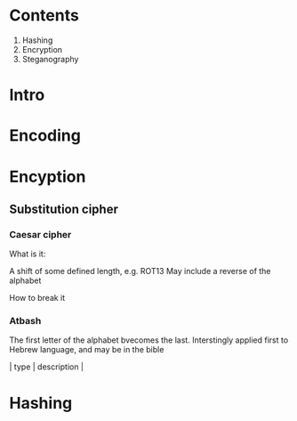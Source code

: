 # Contents

1. Hashing
1. Encryption
1. Steganography

# Intro

# Encoding

# Encyption

## Substitution cipher

### Caesar cipher 

What is it: 

A shift of some defined length, e.g. ROT13
May include a reverse of the alphabet 

How to break it

### Atbash

The first letter of the alphabet bvecomes the last. Interstingly applied first to Hebrew language, and may be in the bible


| type | description | 


# Hashing



